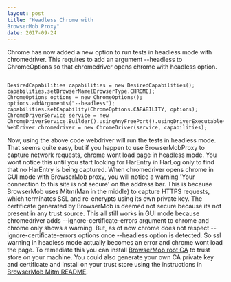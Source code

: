 ```yaml
---
layout: post
title: "Headless Chrome with 
BrowserMob Proxy"
date: 2017-09-24
---
```


Chrome has now added a new option to run tests in headless mode with chromedriver. This requires to add an argument --headless to ChromeOptions so that chromedriver opens chrome with headless option. 

<pre class="hightlight"><code>
DesiredCapabilities capabilities = new DesiredCapabilities();
capabilities.setBrowserName(BrowserType.CHROME);
ChromeOptions options = new ChromeOptions();
options.addArguments("--headless");
capabilities.setCapability(ChromeOptions.CAPABILITY, options);
ChromeDriverService service = new ChromeDriverService.Builder().usingAnyFreePort().usingDriverExecutable(CHROMEDRIVER_LOCATION).build();
WebDriver chromedriver = new ChromeDriver(service, capabilities);
</code></pre> 

Now, using the above code webdriver will run the tests in headless mode. That seems quite easy, but if you happen to use BrowserMobProxy to capture network requests, chrome wont load page in headless mode. You wont notice this until you start looking for HarEntry in HarLog only to find that no HarEntry is being captured. When chromedriver opens chrome in GUI mode with BrowserMob proxy, you will notice a warning 'Your connection to this site is not secure' on the address bar. This is because BrowserMob uses Mitm(Man in the middle) to capture HTTPS requests, which terminates SSL and re-encrypts using its own private key. The certificate generated by BrowserMob is deemed not secure because its not present in any trust source. This all still works in GUI mode because chromedriver adds --ignore-certificate-errors argument to chrome and chrome only shows a warning. But, as of now chrome does not respect --ignore-certificate-errors options once --headless option is detected. So ssl warning in headless mode actually becomes an error and chrome wont load the page. 
To remediate this you can install <a href="https://github.com/lightbody/browsermob-proxy/blob/master/browsermob-core/src/main/resources/sslSupport/ca-certificate-rsa.cer">BrowserMob root CA</a> to trust store on your machine. You could also generate your own CA private key and certificate and install on your trust store using the instructions in <a href="https://github.com/lightbody/browsermob-proxy/blob/master/mitm/README.md">BrowserMob Mitm README</a>. 

